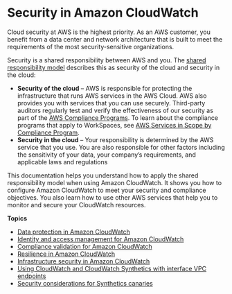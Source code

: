 # Security in Amazon CloudWatch<a name="security"></a>

Cloud security at AWS is the highest priority\. As an AWS customer, you benefit from a data center and network architecture that is built to meet the requirements of the most security\-sensitive organizations\.

Security is a shared responsibility between AWS and you\. The [shared responsibility model](http://aws.amazon.com/compliance/shared-responsibility-model/) describes this as security of the cloud and security in the cloud:
+ **Security of the cloud** – AWS is responsible for protecting the infrastructure that runs AWS services in the AWS Cloud\. AWS also provides you with services that you can use securely\. Third\-party auditors regularly test and verify the effectiveness of our security as part of the [AWS Compliance Programs](http://aws.amazon.com/compliance/programs/)\. To learn about the compliance programs that apply to WorkSpaces, see [AWS Services in Scope by Compliance Program](http://aws.amazon.com/compliance/services-in-scope/)\.
+ **Security in the cloud** – Your responsibility is determined by the AWS service that you use\. You are also responsible for other factors including the sensitivity of your data, your company’s requirements, and applicable laws and regulations 

This documentation helps you understand how to apply the shared responsibility model when using Amazon CloudWatch\. It shows you how to configure Amazon CloudWatch to meet your security and compliance objectives\. You also learn how to use other AWS services that help you to monitor and secure your CloudWatch resources\.

**Topics**
+ [Data protection in Amazon CloudWatch](data-protection.md)
+ [Identity and access management for Amazon CloudWatch](auth-and-access-control-cw.md)
+ [Compliance validation for Amazon CloudWatch](compliance-validation.md)
+ [Resilience in Amazon CloudWatch](disaster-recovery-resiliency.md)
+ [Infrastructure security in Amazon CloudWatch](infrastructure-security.md)
+ [Using CloudWatch and CloudWatch Synthetics with interface VPC endpoints](cloudwatch-and-interface-VPC.md)
+ [Security considerations for Synthetics canaries](servicelens_canaries_security.md)